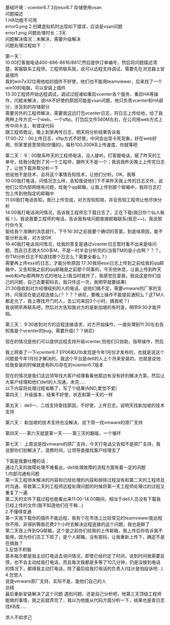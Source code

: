 基础环境：vcenter6.7 3台esxi6.7 存储使用vsan  
问题描述  
1.HA功能不可用  
error0.png
2.创建虚拟机时出现如下错误，应该是vsan问题  
error1.png
问题处理时长：3天  
问题解决情况：未解决，需要升级解决  
问题处理过程如下  ：

第一天：  
10:00打客服电话400-886-8616/8617,然后提供订单编号，然后将问题描述清楚，客服联系工程师，工程师联系我，说可以远程支持调试，需要先在浏览器上安装插件   
我的win7x32位用他给的插件不好使，他们也不能用teamviewer，后来找了一个win10的电脑，可以安装上插件  
13:30工程师开始远程调试，调试过程诸如重启vcenter各个服务，重启HA等操作，问题未解决，说HA不好使的原因可能是vsan问题，他只负责vcenter和HA部分，涉及到的存储部分    
需要另外的工程师解决，需要我这边打包vcenter日志，将日志上传给他，给了我两种上传方式一个web，一个sftp。打包后文件560M左右，在公司用web方式上传中间卡主，有错误代码    
跟工程师商议，晚上到家再传日志，明天将分析结果告诉我  
17:00-22：00上传日志，sftp方式不好使，中间会出现卡死现象，好在web好用，但家里是宽带网(你懂的)，每秒100,200KB上传速度，你就等吧    


第二天：
9：00联系昨天的工程师电话，没人接听。打客服电话，报了昨天的工单号，给我分配到了另一个工程师，跟昨天不是一个；我说我昨天晚上上传完日志了，让他下载并帮分析一下   
他说他不是技术，会将这个事情告知技术，让他们分析。OK，我等  
10:00我打电话，问情况怎么样，告知我说他们下不来昨天我上传的日志文件，说他们公司内部网络有问题，给我个qq邮箱，让我上传到那个邮箱中，我将日志打包上传到他指定的邮箱中    
11:00我打电话告知，我已上传完成，对方告知知晓，并会告知工程师让他尽快分析  
14:00我打电话询问情况，告诉我工程师忘下载日志了，正在下载(我日你个仙人板板！)，我说我要工程师的电话，告诉我有啥问题直接邮箱联系(我忍~~)，我说那行你今天  
能给我个准确的消息就行，下午16:30之前我要个确切的答案，到底啥原因，能不能分析出来，对方说OK  
16:40我打电话询问情况，给我的答复是通过vcenter日志暂时看不出来是啥问题，而且日志很大500多M，不是一时半会分析完的(当我TM的是小白啊？？？，你TM分析日志不知道找哪个日志么？需要全看么？)  
需要再上传esxi的日志，才能分析原因
17:30我将esxi日志上传到之前给我的qq邮箱中，又告知我之前的qq邮箱是之前那个同事的，今天他休息，让我上传到昨天web和sftp那两种方式的地址上(我当时就炸了，我感觉在耍我，我说这是你们自己的问题，自己去要密码去，我只传这一次，我明早就要结果)  
21:30我收到对方经理级别的人的电话，说他们搞不定，需要vmware的厂家的支持，问我现在能远程连接么(？？？？纳尼，要晚上操作不能提前通知么？这TM人都走光了，我上哪找开门的人，去公司来回3个小时，搞我呢？)  
我说明早再联系吧，然后对方告知我对方的是新加坡的有时差，明早9:30才能开始。

第三天：
9:30收到对方的远程连接请求，对方开始操作，一直处理到11:30左右告知我是个vcenter的bug，需要升级(？？纳尼)  
 
现在的情况是他们可以提供远程支持升级vcenter,但他们只协助，指导操作，然后  

我上网查了一下vcenter6.7 EP06和U1b发现是今年1月份才发布的，也就是说这个问题是今年1月份才解决的，我这个平台是dell的人上个月来安装的，也就是说他给我安装的时候就是有BUG存在的vcenter6.7版本    

现在的情况是我们这边领导找大客户经理看看他那边有没有好的解决方案，然后让大客户经理和他们dell的人沟通，未完.....  
以下内容将处理过程省略了，写了个结果(NND,累觉不爱)  
第四天：
升级版本，结果不好使，状态和第一天的一样  

第五天：
dell一、二线支持查找原因，不好使，上传日志，说明天找新加坡的技术支持  

第六天：
新加坡的技术支持也没解决，说下周一找vmware的原厂支持  

第四天----第六天就是第一天-----第三天的翻版，一个循环  

第七天：
上周说是找vmware的原厂支持，今天打电话又告知不是原厂支持，我说那你们别解决了，浪费时间，让领导直接找客户经理去了  

下面是我要吐槽的话：  
通过几天的故障处理不难看出，dell处理故障的流程方面有着一定的问题  
1.内部沟通有问题    
第一天工程师未解决的内容和已经处理的内容和排除过程没有和第二天的工程师及时沟通，导致第二天的工程师远程处理问题的时候将第一天工程师处理过的过程又重复了一遍    
第二天的文件下载过程也能看出来11:00-14:00期间，相当于dell人员没有下载我已经上传的文件(我不知道他们在干嘛...)  
2.不懂得变通  
第一天我下载你的插件不能远程，我有个在市场上比较常见的teamviewer能远程你不用，非得折腾我花费2个小时去解决远程连接的这个问题，我也是醉了  
第二天我上传到QQ邮箱，这个是之前你们给我的上传邮箱，我上传后你告诉我不能用，因为你们员工下班了，是个人邮箱，没有密码，让我重新上传下，确定不是在搞我？  
3.反馈不积极  
基本每次都是我主动打电话去询问情况，即使已经约定了时间，说到时间我需要反馈，也不会主动给我打电话，而且每次我都是多等了10几分钟，仍是没接到电话的情况下，都得我主动打电话，除了最后给我打电话的负责人(估计是怕投诉吧...)  
4.忽悠人  
说是vmware原厂支持，实际不是，是他们自己的人  
总结  
最后重新安装解决了这个问题
遇到问题，还是自己分析吧，他第三天顶级工程师能做的事情，我之前就弄完了，我以为他能从代码方面分析一下，结果也是查日志找KB库.....    

求人不如求己    







